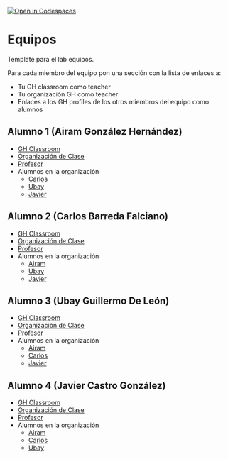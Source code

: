 [![Open in Codespaces](https://classroom.github.com/assets/launch-codespace-7f7980b617ed060a017424585567c406b6ee15c891e84e1186181d67ecf80aa0.svg)](https://classroom.github.com/open-in-codespaces?assignment_repo_id=12700325)
# Equipos

Template para el lab equipos.

Para cada miembro del equipo  pon una sección con la lista de enlaces a:

* Tu GH classroom como teacher
* Tu organización GH como teacher
* Enlaces a los GH profiles de los otros miembros del equipo como alumnos

## Alumno 1 (Airam González Hernández)

* [GH Classroom](https://classroom.github.com/classrooms/149101458-ull-mfp-aet-2324-alu0100615975)
* [Organización de Clase](https://github.com/ull-mfp-aet-2324-alu0100615975)
* [Profesor](https://github.com/falcon47)
* Alumnos en la organización
  * [Carlos](https://github.com/alu0100596113)
  * [Ubay](https://github.com/Ubaygdl)
  * [Javier](https://github.com/alu0100825145)

## Alumno 2 (Carlos Barreda Falciano)

* [GH Classroom](https://classroom.github.com/classrooms/149103989-ull-mfp-aet-2324-alu0100596113)
* [Organización de Clase](https://github.com/ull-mfp-aet-2324-alu0100596113)
* [Profesor](https://github.com/alu0100596113)
* Alumnos en la organización
  * [Airam](https://github.com/falcon47)  
  * [Ubay](https://github.com/Ubaygdl)
  * [Javier](https://github.com/alu0100825145)

## Alumno 3 (Ubay Guillermo De León)

* [GH Classroom](https://classroom.github.com/classrooms/149103950-ull-mfp-aet-2324-alu0100904604)
* [Organización de Clase](https://github.com/ull-mfp-aet-2324-alu0100904604)
* [Profesor](https://github.com/Ubaygdl)
* Alumnos en la organización
  * [Airam](https://github.com/falcon47)  
  * [Carlos](https://github.com/alu0100596113)
  * [Javier](https://github.com/alu0100825145)
 
 ## Alumno 4 (Javier Castro González)

* [GH Classroom](https://classroom.github.com/classrooms/149103949-ull-mfp-aet-2324-alu0100825145)
* [Organización de Clase](https://github.com/ull-mfp-aet-2324-alu0100825145)
* [Profesor](https://github.com/alu0100825145)
* Alumnos en la organización
  * [Airam](https://github.com/falcon47)  
  * [Carlos](https://github.com/alu0100596113)
  * [Ubay](https://github.com/Ubaygdl)
